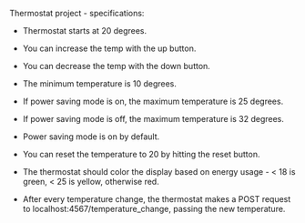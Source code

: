 Thermostat project - specifications:

* Thermostat starts at 20 degrees.

* You can increase the temp with the up button.

* You can decrease the temp with the down button.

* The minimum temperature is 10 degrees.

* If power saving mode is on, the maximum temperature is 25 degrees.

* If power saving mode is off, the maximum temperature is 32 degrees.

* Power saving mode is on by default.

* You can reset the temperature to 20 by hitting the reset button.

* The thermostat should color the display based on energy usage - < 18 is green, < 25 is yellow, otherwise red.

* After every temperature change, the thermostat makes a POST request to localhost:4567/temperature_change, passing the new temperature.

